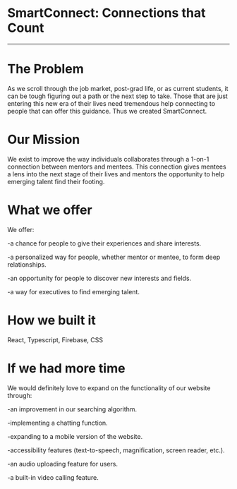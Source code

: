 # SmartConnect: Connections that Count
-------
# The Problem
As we scroll through the job market, post-grad life, or as current students, it can be tough figuring out a path or the next step to take.  Those that are just entering this new era of their lives need tremendous help connecting to people that can offer this guidance. Thus we created SmartConnect.

# Our Mission
We exist to improve the way individuals collaborates through a 1-on-1 connection between mentors and mentees. This connection gives mentees a lens into the next stage of their lives and mentors the opportunity to help emerging talent find their footing.

# What we offer
We offer:

-a chance for people to give their experiences and share interests.

-a personalized way for people, whether mentor or mentee, to form deep relationships.

-an opportunity for people to discover new interests and fields.

-a way for executives to find emerging talent.

# How we built it
React, Typescript, Firebase, CSS

# If we had more time
We would definitely love to expand on the functionality of our website through:

-an improvement in our searching algorithm.

-implementing a chatting function.

-expanding to a mobile version of the website.

-accessibility features (text-to-speech, magnification, screen reader, etc.).

-an audio uploading feature for users.

-a built-in video calling feature.